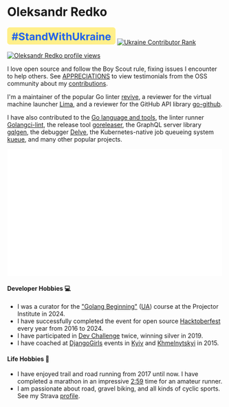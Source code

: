 # Oleksandr Redko

[![Stand With Ukraine](https://raw.githubusercontent.com/vshymanskyy/StandWithUkraine/main/badges/StandWithUkraine.svg)](https://stand-with-ukraine.pp.ua)
<a href="https://gitranks.com/profile/alexandear">
    <img src="https://gitranks.com/api/badge/v2/alexandear?ranking=c&context=country&type=position&meta=none&label=Ukraine+Contributor+Rank&cornerStyle=rounded&labelBgColor=%235c5c5c&valueBgColor=%232282c2" alt="Ukraine Contributor Rank" />
</a>

[![Oleksandr Redko profile views](https://u8views.com/api/v1/github/profiles/3228886/views/day-week-month-total-count.svg)](https://u8views.com/github/alexandear)

I love open source and follow the Boy Scout rule, fixing issues I encounter to help others.
See [APPRECIATIONS](APPRECIATIONS.md) to view testimonials from the OSS community about my [contributions](./CONTRIBUTIONS.md).

I'm a maintainer of the popular Go linter [revive](https://github.com/mgechev/revive/commits?author=alexandear),
a reviewer for the virtual machine launcher [Lima](https://lima-vm.io/docs/community/governance/#current-maintainers),
and a reviewer for the GitHub API library [go-github](https://github.com/google/go-github/blob/HEAD/REVIEWERS).

I have also contributed to the [Go language and tools](./CONTRIBUTIONS.md#google-go-git-repositories),
the linter runner [Golangci-lint](https://github.com/golangci/golangci-lint/commits?author=alexandear),
the release tool [goreleaser](https://github.com/goreleaser/goreleaser/commits?author=alexandear),
the GraphQL server library [gqlgen](https://github.com/99designs/gqlgen/commits?author=alexandear),
the debugger [Delve](https://github.com/go-delve/delve/commits?author=alexandear),
the Kubernetes-native job queueing system [kueue](https://github.com/kubernetes-sigs/kueue/commits?author=alexandear),
and many other popular projects.

<a href="CONTRIBUTIONS.md">
  <img align="center" src="github-metrics.svg" alt="Metrics" width="500">
</a>

#### Developer Hobbies :computer:

- I was a curator for the ["Golang Beginning"](https://prjctr-com.translate.goog/course/golang-beginning?_x_tr_sl=auto&_x_tr_tl=en&_x_tr_hl=en&_x_tr_pto=wapp&_x_tr_hist=t) ([UA](https://prjctr.com/course/golang-beginning)) course at the Projector Institute in 2024.
- I have successfully completed the event for open source [Hacktoberfest](https://hacktoberfest.com) every year from 2016 to 2024.
- I have participated in [Dev Challenge](https://devchallenge.it/) twice, winning silver in 2019.
- I have coached at [DjangoGirls](https://djangogirls.org) events in [Kyiv](https://www.facebook.com/djangogirlskyiv/photos/a.1597027043880257/1597028007213494) and [Khmelnytskyi](https://www.facebook.com/uapycon/photos/a.903859323029360/903862623029030) in 2015.

#### Life Hobbies :runner:

- I have enjoyed trail and road running from 2017 until now. I have completed a marathon in an impressive [2:59](https://www.strava.com/activities/2749444073) time for an amateur runner.
- I am passionate about road, gravel biking, and all kinds of cyclic sports. See my Strava [profile](https://www.strava.com/athletes/alexandear).
